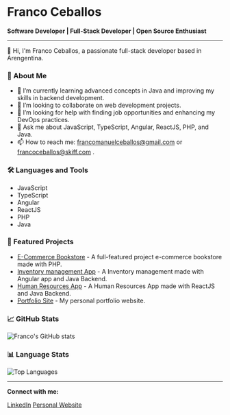 # Franco Ceballos

**Software Developer | Full-Stack Developer | Open Source Enthusiast**

---

👋 Hi, I'm Franco Ceballos, a passionate full-stack developer based in Arengentina.

### 🚀 About Me

- 🌱 I’m currently learning advanced concepts in Java and improving my skills in backend development.
- 👯 I’m looking to collaborate on web development projects.
- 🤔 I’m looking for help with finding job opportunities and enhancing my DevOps practices.
- 💬 Ask me about JavaScript, TypeScript, Angular, ReactJS, PHP, and Java.
- 📫 How to reach me: francomanuelceballos@gmail.com or francoceballos@skiff.com .

### 🛠️ Languages and Tools

- JavaScript
- TypeScript
- Angular
- ReactJS
- PHP
- Java

### 🌟 Featured Projects

- [E-Commerce Bookstore](https://github.com/francomceballos/cloud-bookstore) - A full-featured project e-commerce bookstore made with PHP.
- [Inventory management App](https://github.com/francomceballos/App-FullStack-manejo-de-inventarios) - A Inventory management made with Angular app and Java Backend.
- [Human Resources App](https://github.com/francomceballos/recursos-humanos-app) - A Human Resources App made with ReactJS and Java Backend.
- [Portfolio Site](https://github.com/francomceballos/francomceballos.github.io) - My personal portfolio website.

### 📈 GitHub Stats

![Franco's GitHub stats](https://github-readme-stats.vercel.app/api?username=francomceballos&show_icons=true&theme=radical)

### 📊 Language Stats

![Top Languages](https://github-readme-stats.vercel.app/api/top-langs/?username=francomceballos&layout=compact&theme=radical)

---

**Connect with me:**

[LinkedIn](https://www.linkedin.com/in/francomanuelceballos/) 
[Personal Website](http://www.francomceballos.github.io/)
